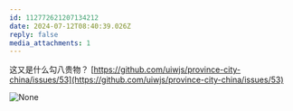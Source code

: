 ```yaml
---
id: 112772621207134212
date: 2024-07-12T08:40:39.026Z
reply: false
media_attachments: 1
---
```


这又是什么勾八贵物？ [https://github.com/uiwjs/province-city-china/issues/53](https://github.com/uiwjs/province-city-china/issues/53)

![None](https://files.e5n.cc/media_attachments/files/112/772/620/941/454/021/original/d75e9473002fae33.png)
